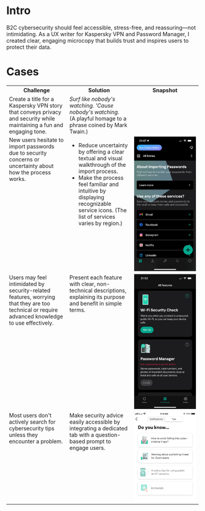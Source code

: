 # Intro

B2C cybersecurity should feel accessible, stress-free, and reassuring—not intimidating. As a UX writer for Kaspersky VPN and Password Manager, I created clear, engaging microcopy that builds trust and inspires users to protect their data.

# Cases

<table width="100%"> 
  <tr>
    <th>Challenge</th>
    <th>Solution</th>
    <th>Snapshot</th>    
  </tr>
  <tr>  
    <td valign="top">Create a title for a Kaspersky VPN story that conveys privacy and security while maintaining a fun and engaging tone.</td>  
    <td valign="top"><i>Surf like nobody's watching. 'Cause nobody's watching.</i><br>(A playful homage to a phrase coined by Mark Twain.)</td>
    <td valign="top" width="35%"></td>    
  </tr>     
  <tr>
    <td valign="top">New users hesitate to import passwords due to security concerns or uncertainty about how the process works.</td>
    <td valign="top"><ul><li>Reduce uncertainty by offering a clear textual and visual walkthrough of the import process.</li><li>Make the process feel familiar and intuitive by displaying recognizable service icons. (The list of services varies by region.)</li></ul></td>
    <td valign="top" width="35%"><img src="https://github.com/indrajiita/test/blob/main/UX%20Writing/media1/PM%20main.jpg?raw=true" width="900"></td>    
  </tr>
  <tr>  
    <td valign="top">Users may feel intimidated by security-related features, worrying that they are too technical or require advanced knowledge to use effectively.</td>  
    <td valign="top">Present each feature with clear, non-technical descriptions, explaining its purpose and benefit in simple terms.</td>
    <td valign="top" width="35%"><img src="https://github.com/indrajiita/test/blob/main/UX%20Writing/media1/PM%20not%20installed.jpg?raw=true" width="900"></td>    
  </tr>
  <tr>  
    <td valign="top">Most users don't actively search for cybersecurity tips unless they encounter a problem.</td>  
    <td valign="top">Make security advice easily accessible by integrating a dedicated tab with a question-based prompt to engage users.</td>
    <td valign="top" width="35%"><img src="https://github.com/indrajiita/test/blob/main/UX%20Writing/media1/VPN%20tips.jpg?raw=true" width="900"></td>    
  </tr>  
</table>
